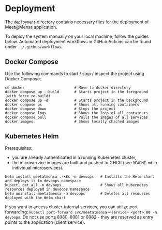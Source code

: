# Deployment
The `deployment` directory contains necessary files for the deployment of Meet@Mensa application. 

To deploy the system manually on your local machine, follow the guides below. Automated deployment workflows in GitHub Actions can be found under `../.github/workflows`.

## Docker Compose
Use the following commands to start / stop / inspect the project using Docker Compose:
```
cd docker                       # Move to docker directory
docker compose up --build       # Starts project in the foreground (with force re-build)
docker compose up -d            # Starts project in the background
docker compose ps               # Shows all running containers
docker compose down             # Stops the project
docker compose logs             # Shows the logs of all containers
docker compose pull             # Pulls the images of all services
docker images                   # Shows locally chached images
```

## Kubernetes Helm
Prerequisites: 
- you are already authenticated in a running Kubernetes cluster,
- the microservice images are built and pushed to GHCR (see `README.md` in individual microservices). 
```
helm install meetatmensa ./k8s -n devoops   # Installs the Helm chart and deploys it to devoops namespace
kubectl get all -n devoops                  # Shows all Kubernetes resources deployed in devoops namespace
helm uninstall meetatmensa -n devoops       # Deletes all resources deployed with the Helm chart
```
If you want to access cluster-internal services, you can utilize port-forwarding: `kubectl port-forward svc/meetatmensa-<service> <port>:80 -n devoops`. Do not use ports 8080, 8081 or 8082 - they are reserved as entry points to the application (client service).
